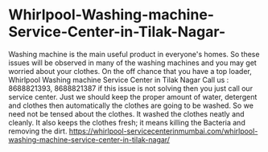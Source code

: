 # Whirlpool-Washing-machine-Service-Center-in-Tilak-Nagar-
Washing machine is the main useful product in everyone's homes. So these issues will be observed in many of the washing machines and you may get worried about your clothes. On the off chance that you have a top loader,  Whirlpool Washing machine Service Center in Tilak Nagar Call us : 8688821393, 8688821387   if this issue is not solving then you just call our service center. Just we should keep the proper amount of water, detergent and clothes then automatically the clothes are going to be washed. So we need not be tensed about the clothes. It washed the clothes neatly and cleanly. It also keeps the clothes fresh; it means killing the Bacteria and removing the dirt. https://whirlpool-servicecenterinmumbai.com/whirlpool-washing-machine-service-center-in-tilak-nagar/
